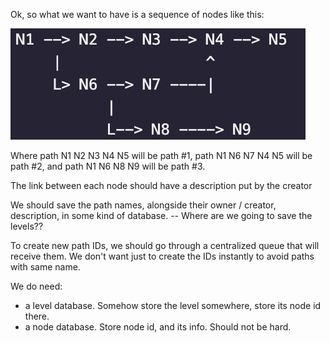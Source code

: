 Ok, so what we want to have is a sequence of nodes like this:

![Alt text](image.png)

Where path N1 N2 N3 N4 N5 will be path #1, path N1 N6 N7 N4 N5 will be path #2,
and path N1 N6 N8 N9 will be path #3.

The link between each node should have a description put by the creator

We should save the path names, alongside their owner / creator, description, in some kind of database.
-- Where are we going to save the levels??

To create new path IDs, we should go through a centralized queue that will receive them. We don't want just to create
the IDs instantly to avoid paths with same name.

We do need:

- a level database. Somehow store the level somewhere, store its node id there.
- a node database. Store node id, and its info. Should not be hard.
